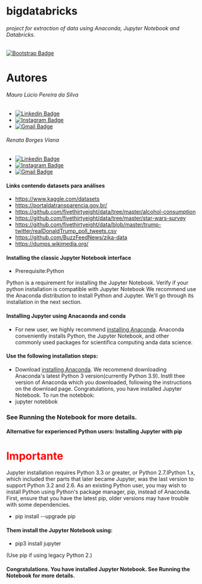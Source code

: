 # bigdatabricks
###### project for extraction of data using Anaconda, Jupyter Notebook and Databricks.
[![Bootstrap Badge](https://img.shields.io/badge/Databricks-FF3621?style=for-the-badge&logo=Databricks&logoColor=white)](https://community.cloud.databricks.com/login.html)

# Autores
###### Mauro Lúcio Pereira da Silva
- [![Linkedin Badge](https://img.shields.io/badge/-LinkedIn-blue?style=flat-square&labelColor=01579B&logo=Linkedin&logoColor=white&link=https://www.linkedin.com/in/mauro-lucio-pereira/)](https://www.linkedin.com/in/mauro-lucio-pereira/)
- [![Instagram Badge](https://img.shields.io/badge/Instagram-E4405F?style=flat-square&labelColor=CC0000&logo=instagram&logoColor=white)](https://www.instagram.com/luciospsilva/)
- [![Gmail Badge](https://img.shields.io/badge/Gmail-333333?style=flat-square&logo=gmail&logoColor=red)](mailto:maurosluciosestudos@gmail.com)


###### Renata Borges Viana 
- [![Linkedin Badge](https://img.shields.io/badge/-LinkedIn-blue?style=flat-square&labelColor=01579B&logo=Linkedin&logoColor=white&link=https://www.linkedin.com/in/rebviana/)](https://www.linkedin.com/in/rebviana/)
- [![Instagram Badge](https://img.shields.io/badge/Instagram-E4405F?style=flat-square&labelColor=CC0000&logo=instagram&logoColor=white)](https://www.instagram.com/re.bviana/)
- [![Gmail Badge](https://img.shields.io/badge/Gmail-333333?style=flat-square&logo=gmail&logoColor=red)](mailto:rborgesviana@gmail.com)

#### Links contendo datasets para análises
- https://www.kaggle.com/datasets
- https://portaldatransparencia.gov.br/
- https://github.com/fivethirtyeight/data/tree/master/alcohol-consumption
- https://github.com/fivethirtyeight/data/tree/master/star-wars-survey
- https://github.com/fivethirtyeight/data/blob/master/trump-twitter/realDonaldTrump_poll_tweets.csv
- https://github.com/BuzzFeedNews/zika-data
- https://dumps.wikimedia.org/

#### Installing the classic Jupyter Notebook interface
- Prerequisite:Python

Python is a requirement for installing the Jupyter Notebook. Verify if your python installation is compatible with Jupyter Notebook We recommend use the Anaconda distribution to install Python and Jupyter. We'll go through its installation in the next section.

#### Installing Jupyter using Anacaonda and conda
- For new user, we highly recommend <a href="https://www.anaconda.com/download">installing Anaconda</a>. Anaconda conveniently installs Python, the Jupyter Notebook, and other commonly used packages for scientifica computing anda data science.

#### Use the following installation steps:

- Download <a href="https://www.anaconda.com/download">installing Anaconda</a>. We recommend downloading Anaconda's latest Python 3 version(currently Python 3.9).
Instll thee version of Anaconda which you downloaded, following the instructions on the download page.
Congratulations, you have installed Jupyter Notebook. To run the notebbok:
- jupyter notebbok

### See Running the Notebook for more details.

#### Alternative for experienced Python users: Installing Jupyter with pip
<h1 style="color:red;">Importante</h1>
Jupyter installation requires Python 3.3 or greater, or Python 2.7.IPython 1.x, which included ther parts that later became Jupyter, was the last version to support Python 3.2 and 2.6.
As an existing Python user, you may wish to install Python using Python's package manager, pip, instead of Anaconda. First, ensure that you have the latest pip, older versions may have trouble with some dependencies.

- pip install --upgrade pip

#### Them install the Jupyter Notebook using:

- pip3 install jupyter

(Use pip if using legacy Python 2.)

#### Congratulations. You have installed Jupyter Notebook. See Running the Notebook for more details.
